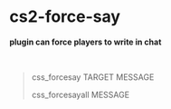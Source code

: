 # cs2-force-say
**plugin can force players to write in chat**

<br>

> css_forcesay TARGET MESSAGE
>
> css_forcesayall MESSAGE